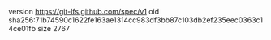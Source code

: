 version https://git-lfs.github.com/spec/v1
oid sha256:71b74590c1622fe163ae1314cc983df3bb87c103db2ef235eec0363c14ce01fb
size 2767
